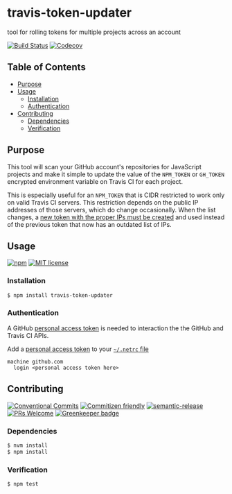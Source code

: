 # travis-token-updater

tool for rolling tokens for multiple projects across an account

<!-- status badges -->

[![Build Status][ci-badge]][ci-link]
[![Codecov][coverage-badge]][coverage-link]

## Table of Contents

* [Purpose](#purpose)
* [Usage](#usage)
  * [Installation](#installation)
  * [Authentication](#authentication)
* [Contributing](#contributing)
  * [Dependencies](#dependencies)
  * [Verification](#verification)

## Purpose

This tool will scan your GitHub account's repositories for JavaScript projects
and make it simple to update the value of the `NPM_TOKEN` or `GH_TOKEN`
encrypted environment variable on Travis CI for each project.

This is especially useful for an `NPM_TOKEN` that is CIDR restricted to work
only on valid Travis CI servers. This restriction depends on the public IP
addresses of those servers, which do change occasionally. When the list changes,
a [new token with the proper IPs must be created](https://gist.github.com/travi/f91c73610fa49769d90e3ee3b66cfbee)
and used instead of the previous token that now has an outdated list of IPs.

## Usage

<!-- consumer badges -->

[![npm][npm-badge]][npm-link]
[![MIT license][license-badge]][license-link]

### Installation

```sh
$ npm install travis-token-updater
```

### Authentication

A GitHub [personal access token](https://help.github.com/en/articles/creating-a-personal-access-token-for-the-command-line)
is needed to interaction the the GitHub and Travis CI APIs.

Add a [personal access token](https://help.github.com/en/articles/creating-a-personal-access-token-for-the-command-line)
to your [`~/.netrc` file](https://ec.haxx.se/usingcurl-netrc.html)

    machine github.com
      login <personal access token here>

## Contributing

<!-- contribution badges -->

[![Conventional Commits][commit-convention-badge]][commit-convention-link]
[![Commitizen friendly][commitizen-badge]][commitizen-link]
[![semantic-release][semantic-release-badge]][semantic-release-link]
[![PRs Welcome][PRs-badge]][PRs-link]
[![Greenkeeper badge](https://badges.greenkeeper.io/travi/travis-token-updater.svg)](https://greenkeeper.io/)

### Dependencies

```sh
$ nvm install
$ npm install
```

### Verification

```sh
$ npm test
```

[npm-link]: https://www.npmjs.com/package/travis-token-updater

[npm-badge]: https://img.shields.io/npm/v/travis-token-updater.svg

[license-link]: LICENSE

[license-badge]: https://img.shields.io/github/license/travi/travis-token-updater.svg

[ci-link]: https://travis-ci.com/travi/travis-token-updater

[ci-badge]: https://img.shields.io/travis/com/travi/travis-token-updater/master.svg

[coverage-link]: https://codecov.io/github/travi/travis-token-updater

[coverage-badge]: https://img.shields.io/codecov/c/github/travi/travis-token-updater.svg

[commit-convention-link]: https://conventionalcommits.org

[commit-convention-badge]: https://img.shields.io/badge/Conventional%20Commits-1.0.0-yellow.svg

[commitizen-link]: http://commitizen.github.io/cz-cli/

[commitizen-badge]: https://img.shields.io/badge/commitizen-friendly-brightgreen.svg

[semantic-release-link]: https://github.com/semantic-release/semantic-release

[semantic-release-badge]: https://img.shields.io/badge/%20%20%F0%9F%93%A6%F0%9F%9A%80-semantic--release-e10079.svg

[PRs-link]: http://makeapullrequest.com

[PRs-badge]: https://img.shields.io/badge/PRs-welcome-brightgreen.svg
